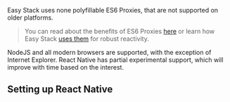 Easy Stack uses none polyfillable ES6 Proxies, that are not supported on older platforms.

<div id="support-table"></div>

> You can read about the benefits of ES6 Proxies [here]() or learn how Easy Stack [uses them]() for robust reactivity.

NodeJS and all modern browsers are supported, with the exception of Internet Explorer. React Native has partial experimental support, which will improve with time based on the interest.

## Setting up React Native
